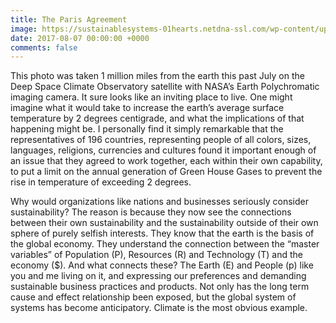 ```yaml
---
title: The Paris Agreement
image: https://sustainablesystems-01hearts.netdna-ssl.com/wp-content/uploads/2016/01/paris-climate-change-sustainable-systems-earth-nasa.png
date: 2017-08-07 00:00:00 +0000
comments: false
---
```


This photo was taken 1 million miles from the earth this past July on the Deep Space Climate Observatory satellite with NASA’s Earth Polychromatic imaging camera. It sure looks like an inviting place to live. One might imagine what it would take to increase the earth’s average surface temperature by 2 degrees centigrade, and what the implications of that happening might be. I personally find it simply remarkable that the representatives of 196 countries, representing people of all colors, sizes, languages, religions, currencies and cultures found it important enough of an issue that they agreed to work together, each within their own capability, to put a limit on the annual generation of Green House Gases to prevent the rise in temperature of exceeding 2 degrees.

Why would organizations like nations and businesses seriously consider sustainability? The reason is because they now see the connections between their own sustainability and the sustainability outside of their own sphere of purely selfish interests. They know that the earth is the basis of the global economy. They understand the connection between the “master variables” of Population (P), Resources (R) and Technology (T) and the economy ($). And what connects these? The Earth (E) and People (p) like you and me living on it, and expressing our preferences and demanding sustainable business practices and products. Not only has the long term cause and effect relationship been exposed, but the global system of systems has become anticipatory. Climate is the most obvious example.